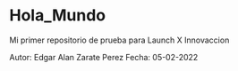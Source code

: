 # Hola_Mundo
Mi primer repositorio de prueba para Launch X Innovaccion

Autor: Edgar Alan Zarate Perez
Fecha: 05-02-2022
